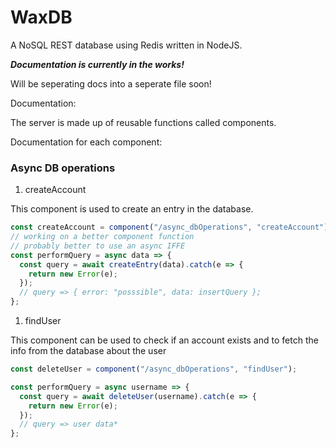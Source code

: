 # WaxDB

A NoSQL REST database using Redis written in NodeJS.

**_Documentation is currently in the works!_**

Will be seperating docs into a seperate file soon!

Documentation:

The server is made up of reusable functions called components.

Documentation for each component:

### Async DB operations

1. createAccount

This component is used to create an entry in the database.

```javascript
const createAccount = component("/async_dbOperations", "createAccount");
// working on a better component function
// probably better to use an async IFFE
const performQuery = async data => {
  const query = await createEntry(data).catch(e => {
    return new Error(e);
  });
  // query => { error: "posssible", data: insertQuery };
};
```

1. findUser

This component can be used to check if an account exists and
to fetch the info from the database about the user

```javascript
const deleteUser = component("/async_dbOperations", "findUser");

const performQuery = async username => {
  const query = await deleteUser(username).catch(e => {
    return new Error(e);
  });
  // query => user data*
};
```
